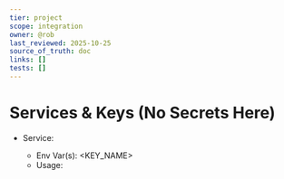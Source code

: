 ```yaml
---
tier: project
scope: integration
owner: @rob
last_reviewed: 2025-10-25
source_of_truth: doc
links: []
tests: []
---
```


# Services & Keys (No Secrets Here)

- Service: <Name>
  - Env Var(s): <KEY_NAME>
  - Usage: <where>
